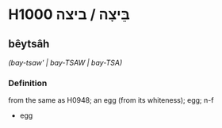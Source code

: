 # H1000 בֵּיצָה / ביצה

## bêytsâh

_(bay-tsaw' | bay-TSAW | bay-TSA)_

### Definition

from the same as H0948; an egg (from its whiteness); egg; n-f

- egg
